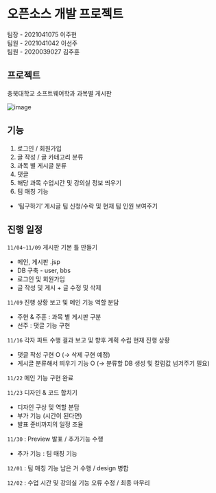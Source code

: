 # 오픈소스 개발 프로젝트
팀장 - 2021041075 이주현 </br>
팀원 - 2021041042 이선주 </br>
팀원 - 2020039027 김주훈 </br>

## 프로젝트
충북대학교 소프트웨어학과 과목별 게시판

![image](https://user-images.githubusercontent.com/81895590/205443664-2e0728e1-b6a8-4cf1-bd40-4455f1c71ac2.png)

## 기능

1. 로그인 / 회원가입
2. 글 작성 / 글 카테고리 분류
3. 과목 별 게시글 분류
4. 댓글 
5. 해당 과목 수업시간 및 강의실 정보 띄우기
6. 팀 매칭 기능
- ‘팀구하기’ 게시글 팀 신청/수락 및 현재 팀 인원 보여주기

## 진행 일정
`11/04~11/09` 게시판 기본 틀 만들기
- 메인, 게시판 .jsp
- DB 구축 - user, bbs
- 로그인 및 회원가입
- 글 작성 및 게시 + 글 수정 및 삭제

`11/09` 진행  상황 보고 및 메인 기능 역할 분담
- 주현 & 주훈 : 과목 별 게시판 구분
- 선주 : 댓글 기능 구현

`11/16` 각자 파트 수행 결과 보고 및 향후 계획 수립
현재 진행 상황
- 댓글 작성 구현 O (-> 삭제 구현 예정)
- 게시글 분류해서 띄우기 기능 O (-> 분류할 DB 생성 및 칼럼값 넘겨주기 필요)

`11/22` 메인 기능 구현 완료

`11/23` 디자인 & 코드 합치기
- 디자인 구상 및 역할 분담
- 부가 기능 (시간이 된다면)
- 발표 준비까지의 일정 조율

`11/30` : Preview 발표 / 추가기능 수행
- 추가 기능 : 팀 매칭 기능

`12/01` : 팀 매칭 기능 남은 거 수행 / design 병합

`12/02` : 수업 시간 및 강의실 기능 오류 수정 / 최종 마무리
